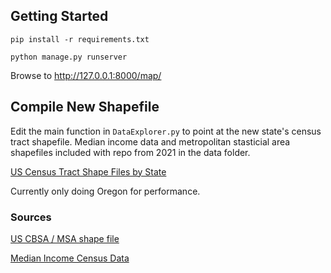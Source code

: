 
## Getting Started

`pip install -r requirements.txt`

`python manage.py runserver`

Browse to http://127.0.0.1:8000/map/


## Compile New Shapefile

Edit the main function in `DataExplorer.py` to point at the new state's census tract shapefile. Median income data and metropolitan stasticial area shapefiles included with repo from 2021 in the data folder.   

[US Census Tract Shape Files by State](https://www.census.gov/cgi-bin/geo/shapefiles/index.php?year=2022&layergroup=Census+Tracts)

Currently only doing Oregon for performance.


### Sources

[US CBSA / MSA shape file](https://www.census.gov/geographies/reference-maps/2018/geo/cbsa.html)

[Median Income Census Data](https://data.census.gov/map?q=Income+and+Poverty&tid=ACSST1Y2021.S1903&layer=VT_2021_040_00_PP_D1&mode=thematic&loc=43.3751,-113.1138,z1.4027)


